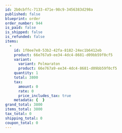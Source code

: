 ```yaml
---
id: 2b0cbffc-7133-471e-98c9-3456383d298a
published: false
blueprint: order
order_number: 944
is_paid: false
is_shipped: false
is_refunded: false
items:
  -
    id: 1f0ee7e8-53b2-42fa-8182-24ec1b6412eb
    product: 66e767a9-ee34-4dc4-8681-d09bb59f0cf5
    variant:
      variant: Polmaraton
      product: 66e767a9-ee34-4dc4-8681-d09bb59f0cf5
    quantity: 1
    total: 3800
    tax:
      amount: 0
      rate: 0
      price_includes_tax: true
    metadata: {  }
grand_total: 3800
items_total: 3800
tax_total: 0
shipping_total: 0
coupon_total: 0
---
```

